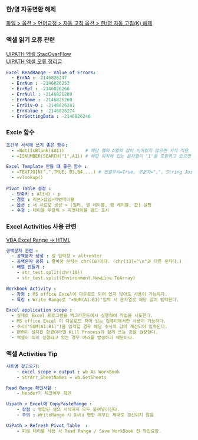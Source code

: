### 한/영 자동변환 해제
[파일 > 옵션 > 언어교정 > 자동 고침 옵션 > 한/영 자동 고침(K) 해제](https://hxxgcy.tistory.com/24)


### 엑셀 읽기 오류 관련
[UIPATH 엑셀 StacOverFlow](https://stackoverflow.com/questions/2424717/how-to-know-if-a-cell-has-an-error-in-the-formula-in-c-sharp)  
[UIPATH 엑셀 오류 정리글](https://deokpals.tistory.com/11)  

```yaml
Excel ReadRange - Value of Errors: 
  - ErrNA : -2146826247
  - ErrNum : -2146826253
  - ErrRef : -2146826266
  - ErrNull : -2146826289
  - ErrName : -2146826260
  - ErrDiv-0 : -2146826281
  - ErrValue : -2146826274
  - ErrGettingData : -2146826246
```



### Excle 함수
```yaml
조건부 서식에 쓰기 좋은 함수:
  - =Not(IsBlank($A1))        # 해당 행의 A열의 값이 비어있지 않으면 서식 적용
  - =ISNUMBER(SEARCH("1",A1)) # 해당 위치에 있는 문자열이 '1'을 포함하고 있으면 True

Excel Template 만들 떄 좋은 함수 : 
  - =TEXTJOIN(",",TRUE, B3,B4,...) # 빈셀무시=True, 구분자=",", String Join
  - =vlookup()
  
Pivot Table 설정 : 
  - 단축키 : Alt+D + p
  - 경로 : 리본>삽입>피벗테이블
  - 옵션 : 새 시트로 생성 > [필터, 열 레이블, 행 레이블, 값] 설정
  - 수정 : 테이블 우클릭 > 피벗테이블 필드 표시
```

### Excel Activities 사용 관련 
[VBA Excel Range -> HTML](https://stackoverflow.com/questions/54033321/excel-vba-convert-range-with-pictures-and-buttons-to-html)

```yaml
공백문자 관련 : 
  - 공백문자 생성 : 셀 입력창 > alt+enter
  - 공백문자 종류 : 줄바꿈 문자는 chr(10)이다. (chr(13)="\n"과 다른 문자다.)
  - 배열 만들기 : 
    - str_test.split(chr(10)) 
    - str_test.split(Environment.NewLine.ToArray)

Workbook Activity : 
  - 장점 : MS office Excel이 다운로드 되어 있지 않아도 사용이 가능하다.  
  - 특징 : Write Range로 "=SUM(A1:B1)"입력 시 문자열로 해당 값이 입력된다. 

Excel application scope :
  - 실제로 Excel 프로그램을 백그라운드에서 실행하여 작업을 시도한다.  
  - MS office Excel 이 다운로드 되어 있는 컴퓨터에서만 사용이 가능하다.  
  - 수식("SUM(A1:B1)")을 입력할 경우 해당 수식의 값이 계산되어 입력된다. 
  - DRM이 설치된 환경이라면 Kill Process와 함께 쓰는 것을 권장한다.
  - 엑셀이 이미 실행되고 있는 경우 에러를 발생하기 때문이다.

```


### 엑셀 Activities Tip
```yaml
시트명 갖고오기:
    - excel scope > output : wb As WorkBook
    - StrArr_SheetNames = wb.GetSheets

Read Range 확인사항 : 
    - header가 체크여부 확인

Uipath > Excel에 CopyPasteRange : 
    - 장점 : 병합된 셀의 서식까지 모두 붙여넣어진다.
    - 주의 : WriteRange 시 Data 병합 여부는 제대로 갱신되지 않음

UiPath > Refresh Pivot Table  :
    - 피봇 테이블 사용 시 Read Range / Save WorkBook 전 확인요망.

```
